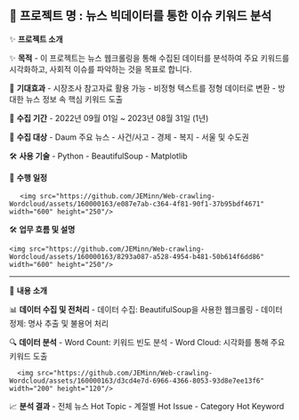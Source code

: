 📌 프로젝트 명 : 뉴스 빅데이터를 통한 이슈 키워드 분석
---

✨ **프로젝트 소개**

  ✨ **목적**
    - 이 프로젝트는 뉴스 웹크롤링을 통해 수집된 데이터를 분석하여 주요 키워드를 시각화하고, 사회적 이슈를 파악하는 것을 목표로 합니다.

  🌟 **기대효과**
    - 시장조사 참고자료 활용 가능
    - 비정형 텍스트를 정형 데이터로 변환
    - 방대한 뉴스 정보 속 핵심 키워드 도출

  📅 **수집 기간**
    - 2022년 09월 01일 ~ 2023년 08월 31일 (1년) 

  📰 **수집 대상**
    - Daum 주요 뉴스
    - 사건/사고
    - 경제
    - 복지
    - 서울 및 수도권

  🛠️ **사용 기술**
    - Python
    - BeautifulSoup
    - Matplotlib

  📅 **수행 일정**
    
    　 <img src="https://github.com/JEMinn/Web-crawling-Wordcloud/assets/160000163/e087e7ab-c364-4f81-90f1-37b95bdf4671"  width="600" height="250"/>

  🛠️ **업무 흐름 및 설명**
    
    <img src="https://github.com/JEMinn/Web-crawling-Wordcloud/assets/160000163/8293a087-a528-4954-b481-50b614f6dd86"  width="600" height="250"/>

---

📖 **내용 소개**

  📊 **데이터 수집 및 전처리**
    - 데이터 수집: BeautifulSoup을 사용한 웹크롤링
    - 데이터 정제: 명사 추출 및 불용어 처리

  🔍 **데이터 분석**
    - Word Count: 키워드 빈도 분석
    - Word Cloud: 시각화를 통해 주요 키워드 도출
      
      <img src="https://github.com/JEMinn/Web-crawling-Wordcloud/assets/160000163/d3cd4e7d-6966-4366-8053-93d8e7ee13f6"  width="200" height="120"/>

  📈 **분석 결과**
    - 전체 뉴스 Hot Topic
    - 계절별 Hot Issue
    - Category Hot Keyword




